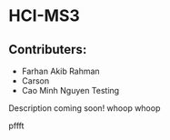 # HCI-MS3

## Contributers:
 - Farhan Akib Rahman
 - Carson
 - Cao Minh Nguyen Testing


Description coming soon!
whoop whoop

pffft
